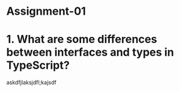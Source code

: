 # Assignment-01
# 1. What are some differences between interfaces and types in TypeScript?
askdfjlaksjdfl;kajsdf
